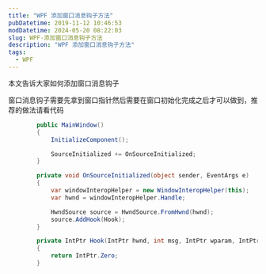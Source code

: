 ```yaml
---
title: "WPF 添加窗口消息钩子方法"
pubDatetime: 2019-11-12 10:46:53
modDatetime: 2024-05-20 08:22:03
slug: WPF-添加窗口消息钩子方法
description: "WPF 添加窗口消息钩子方法"
tags:
  - WPF
---
```





本文告诉大家如何添加窗口消息钩子

<!--more-->


<!-- CreateTime:2019/11/12 18:46:53 -->

<!-- csdn -->

窗口消息钩子需要先拿到窗口指针然后需要在窗口初始化完成之后才可以做到，推荐的做法请看代码

```csharp
        public MainWindow()
        {
            InitializeComponent();

            SourceInitialized += OnSourceInitialized;
        }

        private void OnSourceInitialized(object sender, EventArgs e)
        {
            var windowInteropHelper = new WindowInteropHelper(this);
            var hwnd = windowInteropHelper.Handle;

            HwndSource source = HwndSource.FromHwnd(hwnd);
            source.AddHook(Hook);
        }

        private IntPtr Hook(IntPtr hwnd, int msg, IntPtr wparam, IntPtr lparam, ref bool handled)
        {
            return IntPtr.Zero;
        }
```

